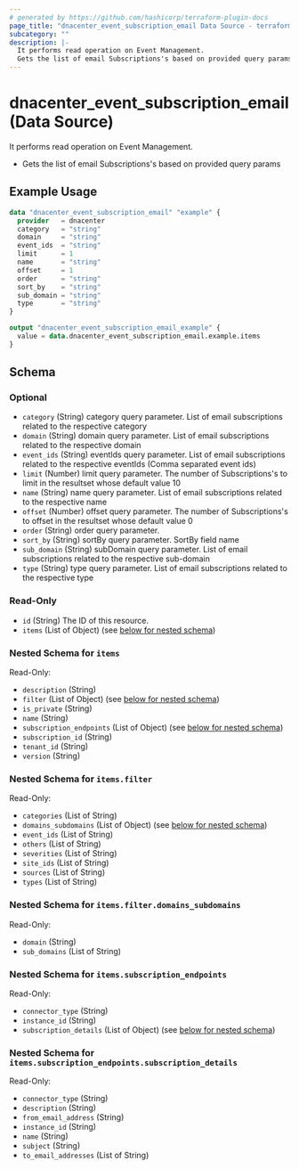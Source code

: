 ```yaml
---
# generated by https://github.com/hashicorp/terraform-plugin-docs
page_title: "dnacenter_event_subscription_email Data Source - terraform-provider-dnacenter"
subcategory: ""
description: |-
  It performs read operation on Event Management.
  Gets the list of email Subscriptions's based on provided query params
---
```


# dnacenter_event_subscription_email (Data Source)

It performs read operation on Event Management.

- Gets the list of email Subscriptions's based on provided query params

## Example Usage

```terraform
data "dnacenter_event_subscription_email" "example" {
  provider   = dnacenter
  category   = "string"
  domain     = "string"
  event_ids  = "string"
  limit      = 1
  name       = "string"
  offset     = 1
  order      = "string"
  sort_by    = "string"
  sub_domain = "string"
  type       = "string"
}

output "dnacenter_event_subscription_email_example" {
  value = data.dnacenter_event_subscription_email.example.items
}
```

<!-- schema generated by tfplugindocs -->
## Schema

### Optional

- `category` (String) category query parameter. List of email subscriptions related to the respective category
- `domain` (String) domain query parameter. List of email subscriptions related to the respective domain
- `event_ids` (String) eventIds query parameter. List of email subscriptions related to the respective eventIds (Comma separated event ids)
- `limit` (Number) limit query parameter. The number of Subscriptions's to limit in the resultset whose default value 10
- `name` (String) name query parameter. List of email subscriptions related to the respective name
- `offset` (Number) offset query parameter. The number of Subscriptions's to offset in the resultset whose default value 0
- `order` (String) order query parameter.
- `sort_by` (String) sortBy query parameter. SortBy field name
- `sub_domain` (String) subDomain query parameter. List of email subscriptions related to the respective sub-domain
- `type` (String) type query parameter. List of email subscriptions related to the respective type

### Read-Only

- `id` (String) The ID of this resource.
- `items` (List of Object) (see [below for nested schema](#nestedatt--items))

<a id="nestedatt--items"></a>
### Nested Schema for `items`

Read-Only:

- `description` (String)
- `filter` (List of Object) (see [below for nested schema](#nestedobjatt--items--filter))
- `is_private` (String)
- `name` (String)
- `subscription_endpoints` (List of Object) (see [below for nested schema](#nestedobjatt--items--subscription_endpoints))
- `subscription_id` (String)
- `tenant_id` (String)
- `version` (String)

<a id="nestedobjatt--items--filter"></a>
### Nested Schema for `items.filter`

Read-Only:

- `categories` (List of String)
- `domains_subdomains` (List of Object) (see [below for nested schema](#nestedobjatt--items--filter--domains_subdomains))
- `event_ids` (List of String)
- `others` (List of String)
- `severities` (List of String)
- `site_ids` (List of String)
- `sources` (List of String)
- `types` (List of String)

<a id="nestedobjatt--items--filter--domains_subdomains"></a>
### Nested Schema for `items.filter.domains_subdomains`

Read-Only:

- `domain` (String)
- `sub_domains` (List of String)



<a id="nestedobjatt--items--subscription_endpoints"></a>
### Nested Schema for `items.subscription_endpoints`

Read-Only:

- `connector_type` (String)
- `instance_id` (String)
- `subscription_details` (List of Object) (see [below for nested schema](#nestedobjatt--items--subscription_endpoints--subscription_details))

<a id="nestedobjatt--items--subscription_endpoints--subscription_details"></a>
### Nested Schema for `items.subscription_endpoints.subscription_details`

Read-Only:

- `connector_type` (String)
- `description` (String)
- `from_email_address` (String)
- `instance_id` (String)
- `name` (String)
- `subject` (String)
- `to_email_addresses` (List of String)
